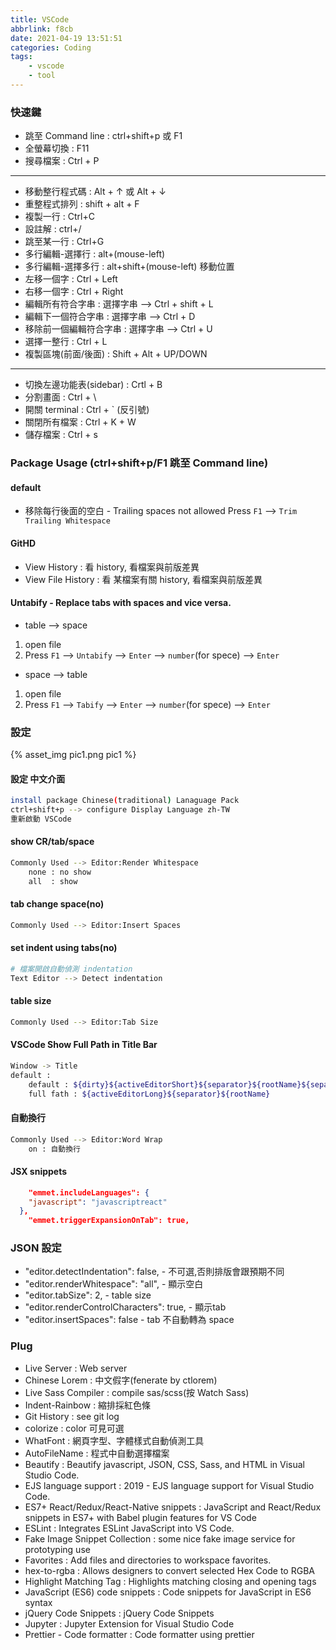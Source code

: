```yaml
---
title: VSCode
abbrlink: f8cb
date: 2021-04-19 13:51:51
categories: Coding
tags:
	- vscode
	- tool
---
```


### 快速鍵
+ 跳至 Command line : ctrl+shift+p 或 F1
+ 全螢幕切換 : F11
+ 搜尋檔案 : Ctrl + P
---
+ 移動整行程式碼 : Alt + ↑ 或 Alt + ↓
+ 重整程式排列 : shift + alt + F
+ 複製一行 : Ctrl+C
+ 設註解 : ctrl+/ 
+ 跳至某一行 : Ctrl+G
+ 多行編輯-選擇行   :  alt+(mouse-left)
+ 多行編輯-選擇多行 :  alt+shift+(mouse-left) 移動位置
+ 左移一個字 : Ctrl + Left
+ 右移一個字 : Ctrl + Right
+ 編輯所有符合字串 : 選擇字串 --> Ctrl + shift + L
+ 編輯下一個符合字串 : 選擇字串 --> Ctrl + D
+ 移除前一個編輯符合字串 : 選擇字串 --> Ctrl + U
+ 選擇一整行 : Ctrl + L
+ 複製區塊(前面/後面) : Shift + Alt + UP/DOWN
---
+ 切換左邊功能表(sidebar) : Crtl + B
+ 分割畫面 : Ctrl + \
+ 開關 terminal : Ctrl + ` (反引號)
+ 關閉所有檔案 : Ctrl + K + W
+ 儲存檔案   : Ctrl + s

<!--more-->

### Package Usage (ctrl+shift+p/F1 跳至 Command line)
#### default 
+ 移除每行後面的空白 - Trailing spaces not allowed
Press `F1` --> `Trim Trailing Whitespace`

#### GitHD
+ View History : 看 history, 看檔案與前版差異
+ View File History : 看 某檔案有關 history, 看檔案與前版差異

#### Untabify - Replace tabs with spaces and vice versa.
+ table --> space
1. open file
2. Press `F1` --> `Untabify` --> `Enter` --> `number`(for spece) --> `Enter`

+ space --> table
1. open file
2. Press `F1` --> `Tabify` --> `Enter` --> `number`(for spece) --> `Enter`

### 設定

<div style="width:700px">
	{% asset_img pic1.png pic1 %}
</div>

#### 設定 中文介面
``` bash
install package Chinese(traditional) Lanaguage Pack
ctrl+shift+p --> configure Display Language zh-TW
重新啟動 VSCode
```

#### show CR/tab/space
``` bash
Commonly Used --> Editor:Render Whitespace
	none : no show
	all  : show
```

#### tab change space(no)
``` bash
Commonly Used --> Editor:Insert Spaces
```

#### set indent using tabs(no)
``` bash
# 檔案開啟自動偵測 indentation 
Text Editor --> Detect indentation
```

#### table size 
``` bash
Commonly Used --> Editor:Tab Size
```

#### VSCode Show Full Path in Title Bar
``` bash
Window -> Title
default :
	default : ${dirty}${activeEditorShort}${separator}${rootName}${separator}${appName}
	full fath : ${activeEditorLong}${separator}${rootName}
```

#### 自動換行 
``` bash
Commonly Used --> Editor:Word Wrap
	on : 自動換行
```

#### JSX snippets
``` json
	"emmet.includeLanguages": {
    "javascript": "javascriptreact"
  },
	"emmet.triggerExpansionOnTab": true,
```
### JSON 設定
+ "editor.detectIndentation": false, - 不可選,否則排版會跟預期不同
+ "editor.renderWhitespace": "all", - 顯示空白
+ "editor.tabSize": 2, - table size
+ "editor.renderControlCharacters": true, - 顯示tab
+ "editor.insertSpaces": false - tab 不自動轉為 space

### Plug
+ Live Server : Web server
+ Chinese Lorem : 中文假字(fenerate by ctlorem)
+ Live Sass Compiler : compile sas/scss(按 Watch Sass)
+ Indent-Rainbow : 縮排採紅色條
+ Git History :  see git log
+ colorize : color 可見可選
+ WhatFont : 網頁字型、字體樣式自動偵測工具
+	AutoFileName : 程式中自動選擇檔案
+	Beautify : Beautify javascript, JSON, CSS, Sass, and HTML in Visual Studio Code.
+	EJS language support : 2019 - EJS language support for Visual Studio Code.
+	ES7+ React/Redux/React-Native snippets : JavaScript and React/Redux snippets in ES7+ with Babel plugin features for VS Code
+	ESLint : Integrates ESLint JavaScript into VS Code.
+	Fake Image Snippet Collection :  some nice fake image service for prototyping use
+	Favorites : Add files and directories to workspace favorites. 
+	hex-to-rgba : Allows designers to convert selected Hex Code to RGBA
+	Highlight Matching Tag : Highlights matching closing and opening tags
+	JavaScript (ES6) code snippets : Code snippets for JavaScript in ES6 syntax
+	jQuery Code Snippets : jQuery Code Snippets
+	Jupyter : Jupyter Extension for Visual Studio Code
+	Prettier - Code formatter : Code formatter using prettier

